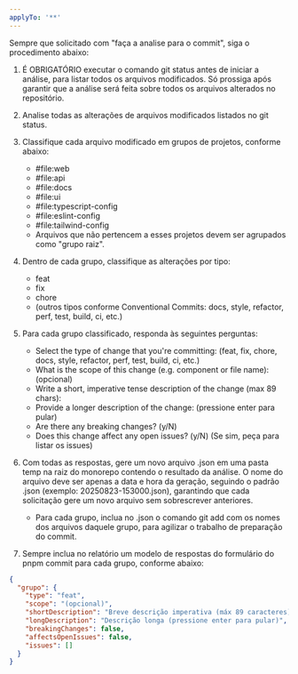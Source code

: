 ```yaml
---
applyTo: '**'
---
```


Sempre que solicitado com "faça a analise para o commit", siga o procedimento abaixo:

1. É OBRIGATÓRIO executar o comando git status antes de iniciar a análise, para listar todos os arquivos modificados. Só prossiga após garantir que a análise será feita sobre todos os arquivos alterados no repositório.

1. Analise todas as alterações de arquivos modificados listados no git status.
1. Classifique cada arquivo modificado em grupos de projetos, conforme abaixo:
   - #file:web
   - #file:api
   - #file:docs
   - #file:ui
   - #file:typescript-config
   - #file:eslint-config
   - #file:tailwind-config
   - Arquivos que não pertencem a esses projetos devem ser agrupados como "grupo raiz".
1. Dentro de cada grupo, classifique as alterações por tipo:
   - feat
   - fix
   - chore
   - (outros tipos conforme Conventional Commits: docs, style, refactor, perf, test, build, ci, etc.)
1. Para cada grupo classificado, responda às seguintes perguntas:
   - Select the type of change that you're committing:
     (feat, fix, chore, docs, style, refactor, perf, test, build, ci, etc.)
   - What is the scope of this change (e.g. component or file name): (opcional)
   - Write a short, imperative tense description of the change (max 89 chars):
   - Provide a longer description of the change: (pressione enter para pular)
   - Are there any breaking changes? (y/N)
   - Does this change affect any open issues? (y/N)
     (Se sim, peça para listar os issues)

1. Com todas as respostas, gere um novo arquivo .json em uma pasta temp na raiz do monorepo contendo o resultado da análise. O nome do arquivo deve ser apenas a data e hora da geração, seguindo o padrão <timestamp>.json (exemplo: 20250823-153000.json), garantindo que cada solicitação gere um novo arquivo sem sobrescrever anteriores.
   - Para cada grupo, inclua no .json o comando git add com os nomes dos arquivos daquele grupo, para agilizar o trabalho de preparação do commit.

1. Sempre inclua no relatório um modelo de respostas do formulário do pnpm commit para cada grupo, conforme abaixo:

```json
{
  "grupo": {
    "type": "feat",
    "scope": "(opcional)",
    "shortDescription": "Breve descrição imperativa (máx 89 caracteres)",
    "longDescription": "Descrição longa (pressione enter para pular)",
    "breakingChanges": false,
    "affectsOpenIssues": false,
    "issues": []
  }
}
```
